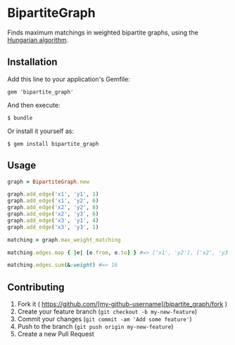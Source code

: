 # BipartiteGraph

Finds maximum matchings in weighted bipartite graphs, using the
[Hungarian algorithm](http://en.wikipedia.org/wiki/Hungarian_algorithm).


## Installation

Add this line to your application's Gemfile:

    gem 'bipartite_graph'

And then execute:

    $ bundle

Or install it yourself as:

    $ gem install bipartite_graph

## Usage

```ruby
graph = BipartiteGraph.new

graph.add_edge('x1', 'y1', 1)
graph.add_edge('x1', 'y2', 6)
graph.add_edge('x2', 'y2', 8)
graph.add_edge('x2', 'y3', 6)
graph.add_edge('x3', 'y1', 4)
graph.add_edge('x3', 'y3', 1)

matching = graph.max_weight_matching

matching.edges.map { |e| [e.from, e.to] } #=> ['x1', 'y2'], ['x2', 'y3'], ['x3', 'y1']

matching.edges.sum(&:weight) #=> 16

```

## Contributing

1. Fork it ( https://github.com/[my-github-username]/bipartite_graph/fork )
2. Create your feature branch (`git checkout -b my-new-feature`)
3. Commit your changes (`git commit -am 'Add some feature'`)
4. Push to the branch (`git push origin my-new-feature`)
5. Create a new Pull Request
